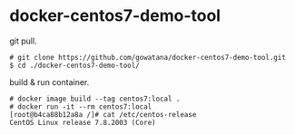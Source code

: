 # docker-centos7-demo-tool

git pull.

```
# git clone https://github.com/gowatana/docker-centos7-demo-tool.git
$ cd ./docker-centos7-demo-tool/
```

build & run container.

```
# docker image build --tag centos7:local .
# docker run -it --rm centos7:local
[root@b4ca88b12a8a /]# cat /etc/centos-release
CentOS Linux release 7.8.2003 (Core)
```
